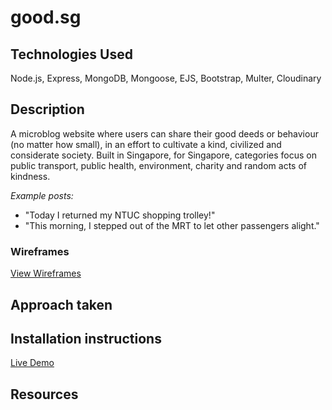 # good.sg

## Technologies Used
Node.js, Express, MongoDB, Mongoose, EJS, Bootstrap, Multer, Cloudinary

## Description
A microblog website where users can share their good deeds or behaviour (no matter how small), in an effort to cultivate a kind, civilized and considerate society. Built in Singapore, for Singapore, categories focus on public transport, public health, environment, charity and random acts of kindness.

*Example posts:*
* "Today I returned my NTUC shopping trolley!"
* "This morning, I stepped out of the MRT to let other passengers alight."

### Wireframes

<a href="https://i.imgur.com/PWscueJ.jpg">View Wireframes</a>

## Approach taken

## Installation instructions

<a href="https://goodsg.herokuapp.com/">Live Demo</a>

## Resources




